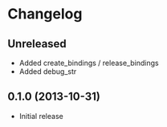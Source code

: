 # Changelog

## Unreleased
* Added create_bindings / release_bindings
* Added debug_str

## 0.1.0 (2013-10-31)
* Initial release
